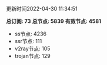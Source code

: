 更新时间2022-04-30 11:34:51

**总订阅: 73**
**总节点: 5839**
**有效节点: 4581**
- ss节点: 4236
- ssr节点: 111
- v2ray节点: 105
- trojan节点: 129
